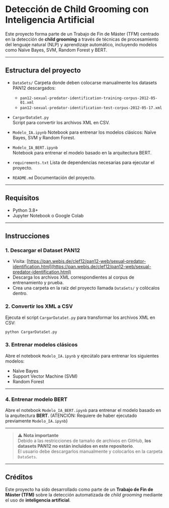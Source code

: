 # Detección de Child Grooming con Inteligencia Artificial

Este proyecto forma parte de un Trabajo de Fin de Máster (TFM) centrado en la detección de **child grooming** a través de técnicas de procesamiento del lenguaje natural (NLP) y aprendizaje automático, incluyendo modelos como Naïve Bayes, SVM, Random Forest y BERT.

---

## Estructura del proyecto

- `DataSets/` 
  Carpeta donde deben colocarse manualmente los datasets PAN12 descargados:
  - `pan12-sexual-predator-identification-training-corpus-2012-05-01.xml`
  - `pan12-sexual-predator-identification-test-corpus-2012-05-17.xml`


- `CargarDataSet.py`   
  Script para convertir los archivos XML en CSV.

- `Modelo_IA.ipynb` 
  Notebook para entrenar los modelos clásicos: Naïve Bayes, SVM y Random Forest.

- `Modelo_IA_BERT.ipynb`  
  Notebook para entrenar el modelo basado en la arquitectura BERT.

- `requirements.txt` 
  Lista de dependencias necesarias para ejecutar el proyecto.

- `README.md` 
  Documentación del proyecto.

---

## Requisitos

- Python 3.8+
- Jupyter Notebook o Google Colab

---

## Instrucciones

### 1. Descargar el Dataset PAN12

- Visita: [https://pan.webis.de/clef12/pan12-web/sexual-predator-identification.html](https://pan.webis.de/clef12/pan12-web/sexual-predator-identification.html)
- Descarga los archivos XML correspondientes al corpus de entrenamiento y prueba.
- Crea una carpeta en la raíz del proyecto llamada `DataSets/` y colócalos dentro.

### 2. Convertir los XML a CSV

Ejecuta el script `CargarDataSet.py` para transformar los archivos XML en CSV:

```bash
python CargarDataSet.py
```

### 3. Entrenar modelos clásicos

Abre el notebook `Modelo_IA.ipynb` y ejecútalo para entrenar los siguientes modelos:

- Naïve Bayes  
- Support Vector Machine (SVM)  
- Random Forest  

---

### 4. Entrenar modelo BERT

Abre el notebook `Modelo_IA_BERT.ipynb` para entrenar el modelo basado en la arquitectura **BERT**. 
(ATENCIÓN: Requiere de haber ejecutado previamente `Modelo_IA.ipynb`)

---

> ⚠️ **Nota importante**  
> Debido a las restricciones de tamaño de archivos en GitHub, **los datasets PAN12 no están incluidos en este repositorio**.  
> El usuario debe descargarlos manualmente y colocarlos en la carpeta `DataSets`.

---

## Créditos
Este proyecto ha sido desarrollado como parte de un **Trabajo de Fin de Máster (TFM)** sobre la detección automatizada de *child grooming* mediante el uso de **inteligencia artificial**.

